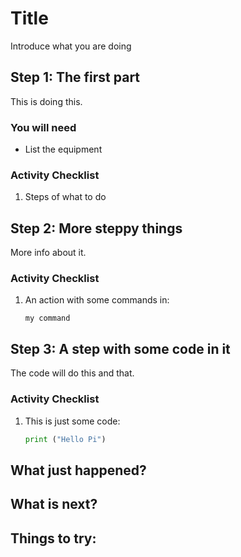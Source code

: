 # Title

Introduce what you are doing 

## Step 1: The first part

This is doing this.

### You will need

- List the equipment


### Activity Checklist

1. Steps of what to do 
    
## Step 2: More steppy things

More info about it.

### Activity Checklist

1.  An action with some commands in:
    
    ```
    my command
    ```

## Step 3: A step with some code in it

The code will do this and that.

### Activity Checklist

1. This is just some code:

    ```python
    print ("Hello Pi")
    ```

## What just happened?

## What is next?

## Things to try:

    
